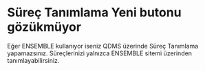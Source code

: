 # Süreç Tanımlama Yeni butonu gözükmüyor

Eğer ENSEMBLE kullanıyor iseniz QDMS üzerinde Süreç Tanımlama yapamazsınız. Süreçlerinizi yalnızca ENSEMBLE sitemi üzerinden tanımlayabilirsiniz. 
